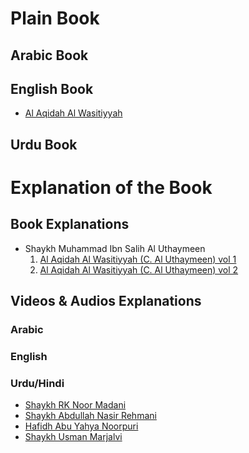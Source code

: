 # Plain Book

## Arabic Book

## English Book
- [Al Aqidah Al Wasitiyyah](Al%20Aqidah%20Al%20Wasitiyyah.pdf)

## Urdu Book

# Explanation of the Book

## Book Explanations
- Shaykh Muhammad Ibn Salih Al Uthaymeen
	1. [Al Aqidah Al Wasitiyyah (C. Al Uthaymeen) vol 1](Al%20Aqidah%20Al%20Wasitiyyah%20(C.%20Al%20Uthaymeen)%20vol%201.pdf)
	2. [Al Aqidah Al Wasitiyyah (C. Al Uthaymeen) vol 2](Al%20Aqidah%20Al%20Wasitiyyah%20(C.%20Al%20Uthaymeen)%20vol%202.pdf)

## Videos & Audios Explanations
### Arabic
### English
### Urdu/Hindi
- [Shaykh RK Noor Madani](https://www.youtube.com/playlist?list=PLia3CRYOjr49k2w6iDp0_QX2DIyKP0Gn3)
- [Shaykh Abdullah Nasir Rehmani](https://www.youtube.com/playlist?list=PL0deac1PvO-361kMmtgI7olRXkRbFUJcr)
- [Hafidh Abu Yahya Noorpuri](https://www.youtube.com/playlist?list=PLqFkNnJxU2FmFoOFcoDObrzBDeSNmoHIA)
- [Shaykh Usman Marjalvi](https://www.youtube.com/playlist?list=PLfU5uqMUxZPLi_UCB-LHjaAr8H3cRoltw)